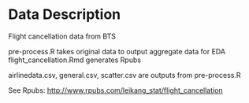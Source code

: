 # Data Description
Flight cancellation data from BTS

pre-process.R takes original data to output aggregate data for EDA
flight_cancellation.Rmd generates Rpubs 

airlinedata.csv, general.csv, scatter.csv are outputs from pre-process.R

See Rpubs: http://www.rpubs.com/leikang_stat/flight_cancellation


